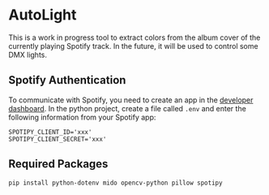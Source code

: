 # AutoLight

This is a work in progress tool to extract colors from the album cover of the currently playing Spotify track.
In the future, it will be used to control some DMX lights.

## Spotify Authentication

To communicate with Spotify, you need to create an app in the [developer dashboard](https://developer.spotify.com/dashboard/applications).
In the python project, create a file called `.env` and enter the following information from your Spotify app:
```
SPOTIPY_CLIENT_ID='xxx'
SPOTIPY_CLIENT_SECRET='xxx'
```

## Required Packages

```pip install python-dotenv mido opencv-python pillow spotipy```
